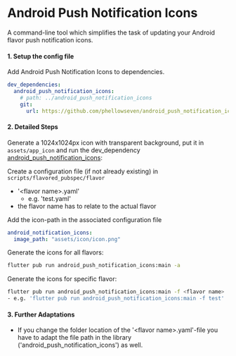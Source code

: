 
# Android Push Notification Icons

A command-line tool which simplifies the task of updating your Android flavor push notification icons.

#### 1. Setup the config file

Add Android Push Notification Icons to dependencies.

```yaml
dev_dependencies:
  android_push_notification_icons:
    # path: ../android_push_notification_icons
    git:
      url: https://github.com/phellowseven/android_push_notification_icons.git
```

#### 2. Detailed Steps

Generate a 1024x1024px icon with transparent background, put it in `assets/app_icon` and run the dev_dependency [android_push_notification_icons](https://github.com/phellowseven/android_push_notification_icons):

Create a configuration file (if not already existing) in `scripts/flavored_pubspec/flavor`

- '\<flavor name>.yaml'
  - e.g. 'test.yaml'
- the flavor name has to relate to the actual flavor

Add the icon-path in the associated configuration file

```yaml
android_notification_icons:
  image_path: "assets/icon/icon.png"
```

Generate the icons for all flavors:

```bash
flutter pub run android_push_notification_icons:main -a
```

Generate the icons for specific flavor:

```bash
flutter pub run android_push_notification_icons:main -f <flavor name> 
- e.g. 'flutter pub run android_push_notification_icons:main -f test'
```

#### 3. Further Adaptations

- If you change the folder location of the '\<flavor name>.yaml'-file you have to adapt the file path in the library ('android_push_notification_icons') as well.
